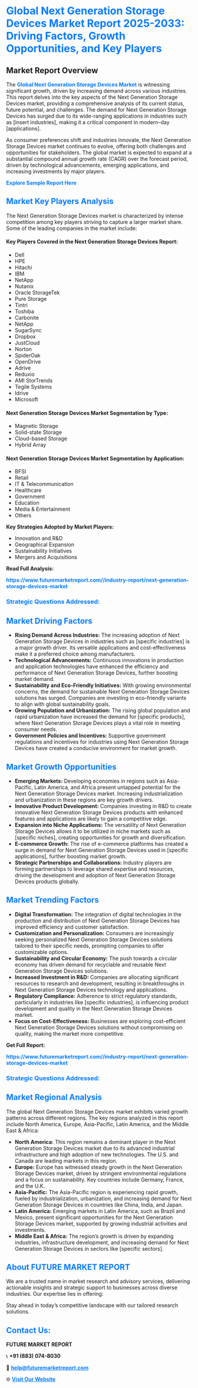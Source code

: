 <h1 style="color: #007BFF;">Global Next Generation Storage Devices Market Report 2025-2033: Driving Factors, Growth Opportunities, and Key Players</h1>

<section id="overview">
<h2>Market Report Overview</h2>
<p>The <a href="https://www.futuremarketreport.com//industry-report/next-generation-storage-devices-market" style="color: #007BFF; text-decoration: none;"><strong>Global Next Generation Storage Devices Market</strong></a> is witnessing significant growth, driven by increasing demand across various industries. This report delves into the key aspects of the Next Generation Storage Devices market, providing a comprehensive analysis of its current status, future potential, and challenges. The demand for Next Generation Storage Devices has surged due to its wide-ranging applications in industries such as [insert industries], making it a critical component in modern-day [applications].</p>
<p>As consumer preferences shift and industries innovate, the Next Generation Storage Devices market continues to evolve, offering both challenges and opportunities for stakeholders. The global market is expected to expand at a substantial compound annual growth rate (CAGR) over the forecast period, driven by technological advancements, emerging applications, and increasing investments by major players.</p>
</section>

<section id="overview">
<p><a href="https://www.futuremarketreport.com//request-sample/reportId=61453" style="color: #007BFF; text-decoration: none;"><strong>Explore Sample Report Here</strong></a></p>
</section>

<section id="key-players">
<h2 style="color: #007BFF;">Market Key Players Analysis</h2>
<p>The Next Generation Storage Devices market is characterized by intense competition among key players striving to capture a larger market share. Some of the leading companies in the market include:</p>
<h4>Key Players Covered in the Next Generation Storage Devices Report:</h4>
<ul><li>Dell</li><li>HPE</li><li>Hitachi</li><li>IBM</li><li>NetApp</li><li>Nutanix</li><li>Oracle StorageTek</li><li>Pure Storage</li><li>Tintri</li><li>Toshiba</li><li>Carbonite</li><li>NetApp</li><li>SugarSync</li><li>Dropbox</li><li>JustCloud</li><li>Norton</li><li>SpiderOak</li><li>OpenDrive</li><li>Adrive</li><li>Reduxio</li><li>AMI StorTrends</li><li>Tegile Systems</li><li>Idrive</li><li>Microsoft</li></ul>
<h4>Next Generation Storage Devices Market Segmentation by Type:</h4>
<ul><li>Magnetic Storage</li><li>Solid-state Storage</li><li>Cloud-based Storage</li><li>Hybrid Array</li></ul>

<h4>Next Generation Storage Devices Market Segmentation by Application:</h4>
<ul><li>BFSI</li><li>Retail</li><li>IT &amp; Telecommunication</li><li>Healthcare</li><li>Government</li><li>Education</li><li>Media &amp; Entertainment</li><li>Others</li></ul>
<p><strong>Key Strategies Adopted by Market Players:</strong></p>
<ul>
<li>Innovation and R&D</li>
<li>Geographical Expansion</li>
<li>Sustainability Initiatives</li>
<li>Mergers and Acquisitions</li>
</ul>
</section>

<section>
<p><strong>Read Full Analysis: </strong></p><a href="https://www.futuremarketreport.com//industry-report/next-generation-storage-devices-market" style="color: #007BFF; text-decoration: none;"><strong>https://www.futuremarketreport.com//industry-report/next-generation-storage-devices-market</strong></a>
<h3 style="color: #007BFF;">Strategic Questions Addressed:</h3>
</section>

<section id="driving-factors">
<h2 style="color: #007BFF;">Market Driving Factors</h2>
<ul>
<li><strong>Rising Demand Across Industries:</strong> The increasing adoption of Next Generation Storage Devices in industries such as [specific industries] is a major growth driver. Its versatile applications and cost-effectiveness make it a preferred choice among manufacturers.</li>
<li><strong>Technological Advancements:</strong> Continuous innovations in production and application technologies have enhanced the efficiency and performance of Next Generation Storage Devices, further boosting market demand.</li>
<li><strong>Sustainability and Eco-Friendly Initiatives:</strong> With growing environmental concerns, the demand for sustainable Next Generation Storage Devices solutions has surged. Companies are investing in eco-friendly variants to align with global sustainability goals.</li>
<li><strong>Growing Population and Urbanization:</strong> The rising global population and rapid urbanization have increased the demand for [specific products], where Next Generation Storage Devices plays a vital role in meeting consumer needs.</li>
<li><strong>Government Policies and Incentives:</strong> Supportive government regulations and incentives for industries using Next Generation Storage Devices have created a conducive environment for market growth.</li>
</ul>
</section>

<section id="growth-opportunities">
<h2 style="color: #007BFF;">Market Growth Opportunities</h2>
<ul>
<li><strong>Emerging Markets:</strong> Developing economies in regions such as Asia-Pacific, Latin America, and Africa present untapped potential for the Next Generation Storage Devices market. Increasing industrialization and urbanization in these regions are key growth drivers.</li>
<li><strong>Innovative Product Development:</strong> Companies investing in R&D to create innovative Next Generation Storage Devices products with enhanced features and applications are likely to gain a competitive edge.</li>
<li><strong>Expansion into Niche Applications:</strong> The versatility of Next Generation Storage Devices allows it to be utilized in niche markets such as [specific niches], creating opportunities for growth and diversification.</li>
<li><strong>E-commerce Growth:</strong> The rise of e-commerce platforms has created a surge in demand for Next Generation Storage Devices used in [specific applications], further boosting market growth.</li>
<li><strong>Strategic Partnerships and Collaborations:</strong> Industry players are forming partnerships to leverage shared expertise and resources, driving the development and adoption of Next Generation Storage Devices products globally.</li>
</ul>
</section>

<section id="trending-factors">
<h2 style="color: #007BFF;">Market Trending Factors</h2>
<ul>
<li><strong>Digital Transformation:</strong> The integration of digital technologies in the production and distribution of Next Generation Storage Devices has improved efficiency and customer satisfaction.</li>
<li><strong>Customization and Personalization:</strong> Consumers are increasingly seeking personalized Next Generation Storage Devices solutions tailored to their specific needs, prompting companies to offer customizable options.</li>
<li><strong>Sustainability and Circular Economy:</strong> The push towards a circular economy has driven demand for recyclable and reusable Next Generation Storage Devices solutions.</li>
<li><strong>Increased Investment in R&D:</strong> Companies are allocating significant resources to research and development, resulting in breakthroughs in Next Generation Storage Devices technology and applications.</li>
<li><strong>Regulatory Compliance:</strong> Adherence to strict regulatory standards, particularly in industries like [specific industries], is influencing product development and quality in the Next Generation Storage Devices market.</li>
<li><strong>Focus on Cost-Effectiveness:</strong> Businesses are exploring cost-efficient Next Generation Storage Devices solutions without compromising on quality, making the market more competitive.</li>
</ul>
</section>

<section>
<p><strong>Get Full Report: </strong></p><a href="https://www.futuremarketreport.com//industry-report/next-generation-storage-devices-market" style="color: #007BFF; text-decoration: none;"><strong>https://www.futuremarketreport.com//industry-report/next-generation-storage-devices-market</strong></a>
<h3 style="color: #007BFF;">Strategic Questions Addressed:</h3>
</section>


<section id="regional-analysis">
<h2 style="color: #007BFF;">Market Regional Analysis</h2>
<p>The global Next Generation Storage Devices market exhibits varied growth patterns across different regions. The key regions analyzed in this report include North America, Europe, Asia-Pacific, Latin America, and the Middle East & Africa:</p>
<ul>
<li><strong>North America:</strong> This region remains a dominant player in the Next Generation Storage Devices market due to its advanced industrial infrastructure and high adoption of new technologies. The U.S. and Canada are leading markets in this region.</li>
<li><strong>Europe:</strong> Europe has witnessed steady growth in the Next Generation Storage Devices market, driven by stringent environmental regulations and a focus on sustainability. Key countries include Germany, France, and the U.K.</li>
<li><strong>Asia-Pacific:</strong> The Asia-Pacific region is experiencing rapid growth, fueled by industrialization, urbanization, and increasing demand for Next Generation Storage Devices in countries like China, India, and Japan.</li>
<li><strong>Latin America:</strong> Emerging markets in Latin America, such as Brazil and Mexico, present significant opportunities for the Next Generation Storage Devices market, supported by growing industrial activities and investments.</li>
<li><strong>Middle East & Africa:</strong> The region’s growth is driven by expanding industries, infrastructure development, and increasing demand for Next Generation Storage Devices in sectors like [specific sectors].</li>
</ul>
</section>

<footer>
<h2 style="color: #007BFF;">About FUTURE MARKET REPORT</h2>
<p>We are a trusted name in market research and advisory services, delivering actionable insights and strategic support to businesses across diverse industries. Our expertise lies in offering:</p>

<p>Stay ahead in today’s competitive landscape with our tailored research solutions.</p>

<h2 style="color: #007BFF;">Contact Us:</h2>
<p><strong>FUTURE MARKET REPORT</strong></p>
<p>📞 <strong>+91 (883) 074-8030</strong></p>
<p>📧 <strong><a href="mailto:help@futuremarketreport.com" style="color: #007BFF;">help@futuremarketreport.com</a></strong></p>
<p>🌐 <strong><a href="https://www.futuremarketreport.com/" style="color: #007BFF;">Visit Our Website</a></strong></p>
</footer>